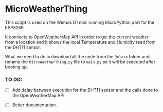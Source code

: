 # MicroWeatherThing 

This script is used on the Wemos D1 mini running MicroPython port for the ESP8266.

It connects to OpenWeatherMap API in order to get the current weather from a location and it shows the local Temperature and Humidity read from the DHT11 sensor.

What we need to do is download all the code from the `Relase` folder and rename the `MicroWeatherThing.py` file to `main.py` so it will be executed after booting up.


### TO DO:

- [ ] Add delay between execution for the DHT11 sensor and the calls done to the OpenWeatherMap API.

- [ ] Better documentation.
